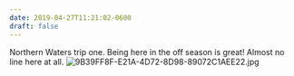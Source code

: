 ```yaml
---
date: 2019-04-27T11:21:02-0600
draft: false
---
```




Northern Waters trip one. Being here in the off season is great! Almost no line here at all. ![9B39FF8F-E21A-4D72-8D98-89072C1AEE22.jpg](http://ianwhitney.micro.blog/uploads/2019/8cc0a96eed.jpg)



